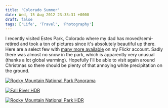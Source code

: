 ```yaml
---
title: 'Colorado Summer'
date: Wed, 15 Aug 2012 23:33:31 +0000
draft: false
tags: ['Life', 'Travel', 'Photography']
---
```


I recently visited Estes Park, Colorado where my dad has moved/semi-retired and took a ton of pictures since it's absolutely beautiful up there. Here are a select few with [many more available](https://www.flickr.com/photos/shiruken/sets/72157631087676880/) on my Flickr account. Sadly there was almost no snow in the park, which is apparently very unusual (thanks a lot global warming). Hopefully I'll be able to visit again around Christmas so there should be plenty of that annoying white precipitation on the ground. 

[![Rocky Mountain National Park Panorama](https://live.staticflickr.com/7258/7791430322_2c3f685ff3_b.jpg)](https://www.flickr.com/photos/shiruken/7791430322/ "Rocky Mountain National Park Panorama by Colin Sullender on Flickr")

[![Fall River HDR](https://live.staticflickr.com/8426/7791431698_692ea2ce5c_b.jpg)](http://www.flickr.com/photos/shiruken/7791431698/ "Fall River HDR by Colin Sullender on Flickr")

[![Rocky Mountain National Park HDR](https://live.staticflickr.com/7265/7791433974_836aff4392_b.jpg)](http://www.flickr.com/photos/shiruken/7791433974/ "Rocky Mountain National Park HDR by Colin Sullender on Flickr")
